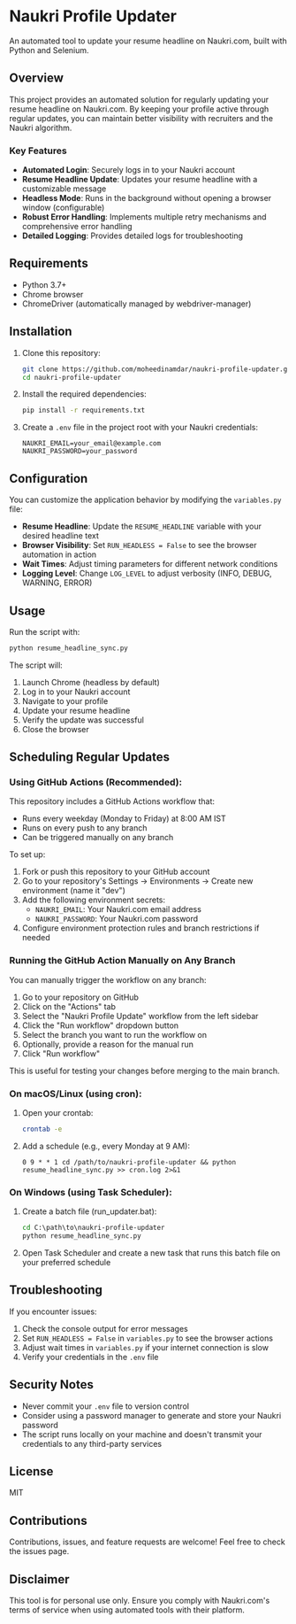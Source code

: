 # Naukri Profile Updater

An automated tool to update your resume headline on Naukri.com, built with Python and Selenium.

## Overview

This project provides an automated solution for regularly updating your resume headline on Naukri.com. By keeping your profile active through regular updates, you can maintain better visibility with recruiters and the Naukri algorithm.

### Key Features

- **Automated Login**: Securely logs in to your Naukri account
- **Resume Headline Update**: Updates your resume headline with a customizable message
- **Headless Mode**: Runs in the background without opening a browser window (configurable)
- **Robust Error Handling**: Implements multiple retry mechanisms and comprehensive error handling
- **Detailed Logging**: Provides detailed logs for troubleshooting

## Requirements

- Python 3.7+
- Chrome browser
- ChromeDriver (automatically managed by webdriver-manager)

## Installation

1. Clone this repository:
   ```bash
   git clone https://github.com/moheedinamdar/naukri-profile-updater.git
   cd naukri-profile-updater
   ```

2. Install the required dependencies:
   ```bash
   pip install -r requirements.txt
   ```

3. Create a `.env` file in the project root with your Naukri credentials:
   ```
   NAUKRI_EMAIL=your_email@example.com
   NAUKRI_PASSWORD=your_password
   ```

## Configuration

You can customize the application behavior by modifying the `variables.py` file:

- **Resume Headline**: Update the `RESUME_HEADLINE` variable with your desired headline text
- **Browser Visibility**: Set `RUN_HEADLESS = False` to see the browser automation in action
- **Wait Times**: Adjust timing parameters for different network conditions
- **Logging Level**: Change `LOG_LEVEL` to adjust verbosity (INFO, DEBUG, WARNING, ERROR)

## Usage

Run the script with:

```bash
python resume_headline_sync.py
```

The script will:
1. Launch Chrome (headless by default)
2. Log in to your Naukri account
3. Navigate to your profile
4. Update your resume headline
5. Verify the update was successful
6. Close the browser

## Scheduling Regular Updates

### Using GitHub Actions (Recommended):

This repository includes a GitHub Actions workflow that:
- Runs every weekday (Monday to Friday) at 8:00 AM IST
- Runs on every push to any branch
- Can be triggered manually on any branch

To set up:

1. Fork or push this repository to your GitHub account
2. Go to your repository's Settings → Environments → Create new environment (name it "dev")
3. Add the following environment secrets:
   - `NAUKRI_EMAIL`: Your Naukri.com email address
   - `NAUKRI_PASSWORD`: Your Naukri.com password
4. Configure environment protection rules and branch restrictions if needed

### Running the GitHub Action Manually on Any Branch

You can manually trigger the workflow on any branch:

1. Go to your repository on GitHub
2. Click on the "Actions" tab
3. Select the "Naukri Profile Update" workflow from the left sidebar
4. Click the "Run workflow" dropdown button
5. Select the branch you want to run the workflow on
6. Optionally, provide a reason for the manual run
7. Click "Run workflow"

This is useful for testing your changes before merging to the main branch.

### On macOS/Linux (using cron):

1. Open your crontab:
   ```bash
   crontab -e
   ```

2. Add a schedule (e.g., every Monday at 9 AM):
   ```
   0 9 * * 1 cd /path/to/naukri-profile-updater && python resume_headline_sync.py >> cron.log 2>&1
   ```

### On Windows (using Task Scheduler):

1. Create a batch file (run_updater.bat):
   ```bat
   cd C:\path\to\naukri-profile-updater
   python resume_headline_sync.py
   ```

2. Open Task Scheduler and create a new task that runs this batch file on your preferred schedule

## Troubleshooting

If you encounter issues:

1. Check the console output for error messages
2. Set `RUN_HEADLESS = False` in `variables.py` to see the browser actions
3. Adjust wait times in `variables.py` if your internet connection is slow
4. Verify your credentials in the `.env` file

## Security Notes

- Never commit your `.env` file to version control
- Consider using a password manager to generate and store your Naukri password
- The script runs locally on your machine and doesn't transmit your credentials to any third-party services

## License

MIT

## Contributions

Contributions, issues, and feature requests are welcome! Feel free to check the issues page.

## Disclaimer

This tool is for personal use only. Ensure you comply with Naukri.com's terms of service when using automated tools with their platform.